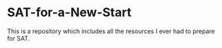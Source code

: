 # SAT-for-a-New-Start
This is a repository which includes all the resources I ever had to prepare for SAT.
